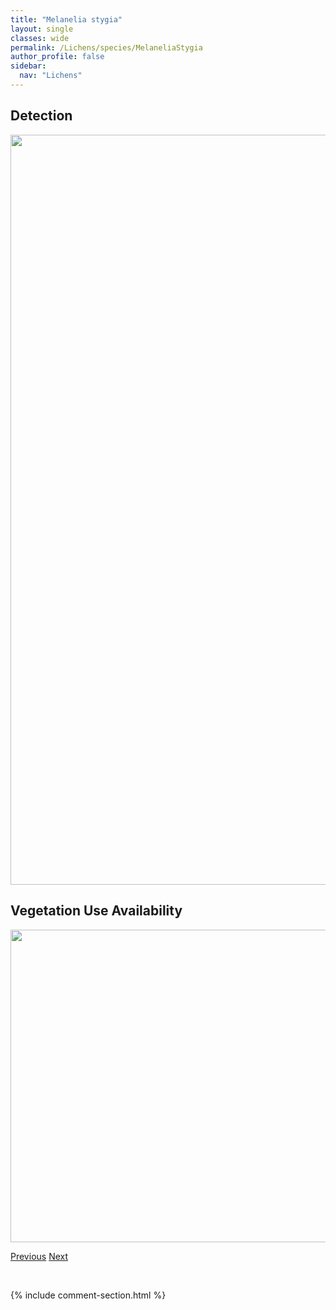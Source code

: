 ```yaml
---
title: "Melanelia stygia"
layout: single
classes: wide
permalink: /Lichens/species/MelaneliaStygia
author_profile: false
sidebar:
  nav: "Lichens"
---
```


<h2>Detection</h2>

<a href="https://drive.google.com/uc?export=view&id=1KB6n0vXVcRHm7nksx25VV21hoL_L8VaS">
<img src="https://drive.google.com/uc?export=view&id=1KB6n0vXVcRHm7nksx25VV21hoL_L8VaS" height = "1200" width = "800">
</a>


<h2>Vegetation Use Availability</h2>

<a href="https://drive.google.com/uc?export=view&id=10hLHhCcuOrktoFQATAkBqdvE031LvttI">
<img src="https://drive.google.com/uc?export=view&id=10hLHhCcuOrktoFQATAkBqdvE031LvttI" height = "500" width = "1000">
</a>


<a href="/DevelopmentWebsite/Lichens/species/MelaneliaSorediata" class="pagination--pager" title="Melanelia sorediata">Previous</a> <a href="/DevelopmentWebsite/Lichens/species/MelaneliaTominii" class="pagination--pager" title="Melanelia tominii">Next</a>

<p>&nbsp;</p>

{% include comment-section.html %}
